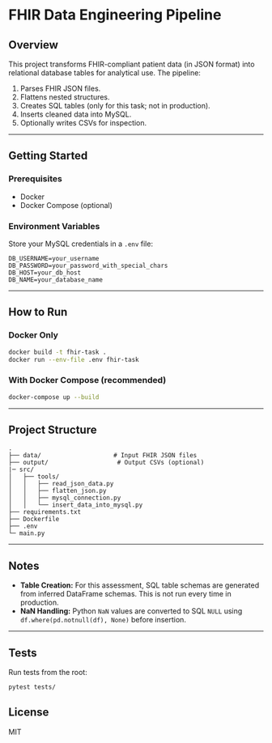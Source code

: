 # FHIR Data Engineering Pipeline

## Overview
This project transforms FHIR-compliant patient data (in JSON format) into relational database tables for analytical use. The pipeline:

1. Parses FHIR JSON files.
2. Flattens nested structures.
3. Creates SQL tables (only for this task; not in production).
4. Inserts cleaned data into MySQL.
5. Optionally writes CSVs for inspection.

---

## Getting Started

### Prerequisites
- Docker
- Docker Compose (optional)

### Environment Variables
Store your MySQL credentials in a `.env` file:
```env
DB_USERNAME=your_username
DB_PASSWORD=your_password_with_special_chars
DB_HOST=your_db_host
DB_NAME=your_database_name
```

---

## How to Run

### Docker Only
```bash
docker build -t fhir-task .
docker run --env-file .env fhir-task
```

### With Docker Compose (recommended)
```bash
docker-compose up --build
```

---

## Project Structure
```
.
├── data/                    # Input FHIR JSON files
├── output/                   # Output CSVs (optional)
|─ src/
│   ├── tools/
│   │   ├── read_json_data.py
│   │   ├── flatten_json.py
│   │   ├── mysql_connection.py
│   │   └── insert_data_into_mysql.py
├── requirements.txt
├── Dockerfile
├── .env
└─ main.py
```

---

## Notes
- **Table Creation:** For this assessment, SQL table schemas are generated from inferred DataFrame schemas. This is not run every time in production.
- **NaN Handling:** Python `NaN` values are converted to SQL `NULL` using `df.where(pd.notnull(df), None)` before insertion.

---

## Tests
Run tests from the root:
```bash
pytest tests/
```

## License
MIT

